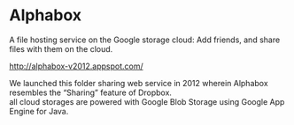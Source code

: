Alphabox
========

A file hosting service on the Google storage cloud: Add friends, and share files with them on the cloud.

http://alphabox-v2012.appspot.com/

We launched this folder sharing web service in 2012 wherein Alphabox resembles the “Sharing” feature of Dropbox.  
all cloud storages are powered with Google Blob Storage using Google App Engine for Java.  
